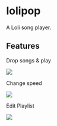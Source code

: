 lolipop
=======

A Loli song player.


## Features

Drop songs & play 

![](https://cloud.githubusercontent.com/assets/1403842/5196816/ad319712-757b-11e4-9734-71f4c845fe7a.gif)

Change speed

![](https://cloud.githubusercontent.com/assets/1403842/5196834/1b659116-757c-11e4-825e-03cbb6a91132.gif)

Edit Playlist

![](https://cloud.githubusercontent.com/assets/1403842/5196839/3c2cfec0-757c-11e4-8e58-ec5d7ad90e67.gif)
